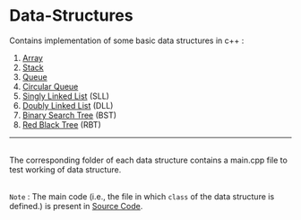# Data-Structures
Contains implementation of some basic data structures in c++ :
1. [Array](./ArrayADT)
2. [Stack](./StackADT)
3. [Queue](./QueueADT)
4. [Circular Queue](./CircularQueueADT)
5. [Singly Linked List](./SinglyLinkedListADT) (SLL)
6. [Doubly Linked List](./DoublyLinkedListADT) (DLL)
7. [Binary Search Tree](./BinarySearchTree) (BST)
8. [Red Black Tree](./RedBlackTree) (RBT)

***
<br>
The corresponding folder of each data structure contains a main.cpp file to test working of data structure.
<br><br>

`Note` : The main code (i.e., the file in which `class` of the data structure is defined.) is present in [Source Code](./SourceCode).